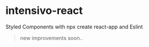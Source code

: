 # intensivo-react
Styled Components with npx create react-app and Eslint


> new improvements soon..
